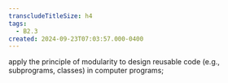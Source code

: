 ```yaml
---
transcludeTitleSize: h4
tags:
  - B2.3
created: 2024-09-23T07:03:57.000-0400
---
```

apply the principle of modularity to design reusable code (e.g., subprograms, classes) in computer programs;